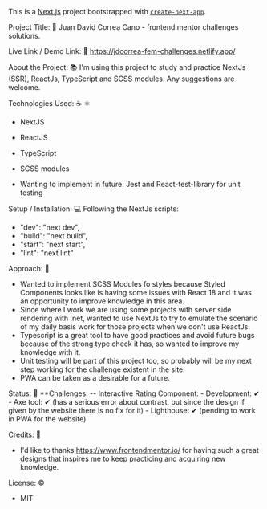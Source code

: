This is a [Next.js](https://nextjs.org/) project bootstrapped with [`create-next-app`](https://github.com/vercel/next.js/tree/canary/packages/create-next-app).

Project Title: 📛
Juan David Correa Cano - frontend mentor challenges solutions.


Live Link / Demo Link: 🔗
https://jdcorrea-fem-challenges.netlify.app/


About the Project: 📚
I'm using this project to study and practice NextJs (SSR), ReactJs, TypeScript and SCSS modules. Any suggestions are welcome.


Technologies Used: ☕️ ⚛️
- NextJS
- ReactJS
- TypeScript
- SCSS modules

- Wanting to implement in future: Jest and React-test-library for unit testing


Setup / Installation: 💻
Following the NextJs scripts:
- "dev": "next dev",
- "build": "next build",
- "start": "next start",
- "lint": "next lint"


Approach: 🚶
- Wanted to implement SCSS Modules fo styles because Styled Components looks like is having some issues with React 18 and it was an opportunity to improve knowledge in this area.
- Since where I work we are using some projects with server side rendering with .net, wanted to use NextJs to try to emulate the scenario of my daily basis work for those projects when we don't use ReactJs.
- Typescript is a great tool to have good practices and avoid future bugs because of the strong type check it has, so wanted to improve my knowledge with it.
- Unit testing will be part of this project too, so probably will be my next step working for the challenge existent in the site.
- PWA can be taken as a desirable for a future.

Status: 📶
**Challenges:
  -- Interactive Rating Component:
    - Development: ✔
    - Axe tool: ✔ (has a serious error about contrast, but since the design if given by the website there is no fix for it)
    - Lighthouse: ✔ (pending to work in PWA for the website)

Credits: 📝
- I'd like to thanks https://www.frontendmentor.io/ for having such a great designs that inspires me to keep practicing and acquiring new knowledge.

License: ©️
- MIT
